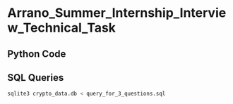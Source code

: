 # Arrano_Summer_Internship_Interview_Technical_Task

## Python Code


## SQL Queries


```python
sqlite3 crypto_data.db < query_for_3_questions.sql
```
